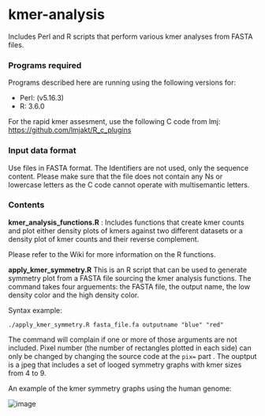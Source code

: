 # kmer-analysis
Includes Perl and R scripts that perform various kmer analyses from FASTA files. 

### Programs required

Programs described here are running using the following versions for: 
- Perl: (v5.16.3)
- R:  3.6.0 

For the rapid kmer assesment, use the following C code from lmj: https://github.com/lmjakt/R_c_plugins

### Input data format

Use files in FASTA format. The Identifiers are not used, only the sequence content. Please make sure that the file does not contain any Ns or lowercase letters as the C code cannot operate with multisemantic letters.

### Contents

**kmer_analysis_functions.R** : Includes functions that create kmer counts and plot either density plots of kmers against two different datasets or a density plot of kmer counts and their reverse complement. 

Please refer to the Wiki for more information on the R functions.

**apply_kmer_symmetry.R** This is an R script that can be used to generate symmetry plot from a FASTA file sourcing the kmer analysis functions. The command takes four arguements: the FASTA file, the output name, the low density color and the high density color. 

Syntax example: 

`./apply_kmer_symmetry.R fasta_file.fa outputname "blue" "red"`

The command will complain if one or more of those arguments are not included. 
Pixel number (the number of rectangles plotted in each side) can only be changed by changing the source code at the  `pix=` part . 
The ouptput is a jpeg that includes a set of looged symmetry graphs with kmer sizes from 4 to 9. 

An example of the kmer symmetry graphs using the human genome: 

![image](https://user-images.githubusercontent.com/29709382/164441022-577b6810-5f20-4270-a40e-9d4eebd3ff01.png)
